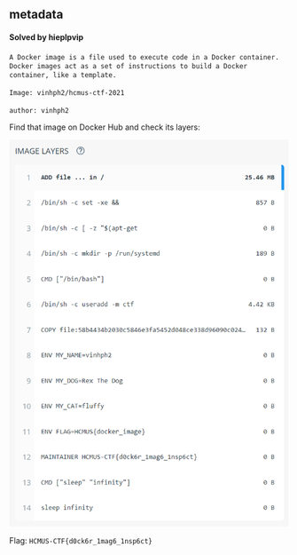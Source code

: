 ## metadata

#### Solved by hieplpvip

```
A Docker image is a file used to execute code in a Docker container. Docker images act as a set of instructions to build a Docker container, like a template.

Image: vinhph2/hcmus-ctf-2021

author: vinhph2
```

Find that image on Docker Hub and check its layers:

![](layers.png)

Flag: `HCMUS-CTF{d0ck6r_1mag6_1nsp6ct}`
